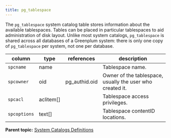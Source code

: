 ```yaml
---
title: pg_tablespace 
---
```


The `pg_tablespace` system catalog table stores information about the available tablespaces. Tables can be placed in particular tablespaces to aid administration of disk layout. Unlike most system catalogs, `pg_tablespace` is shared across all databases of a Greenplum system: there is only one copy of `pg_tablespace` per system, not one per database.

|column|type|references|description|
|------|----|----------|-----------|
|`spcname`|name| |Tablespace name.|
|`spcowner`|oid|pg\_authid.oid|Owner of the tablespace, usually the user who created it.|
|`spcacl`|aclitem\[\]| |Tablespace access privileges.|
|`spcoptions`|text\[\]| |Tablespace contentID locations.|

**Parent topic:** [System Catalogs Definitions](../system_catalogs/catalog_ref-html.html)

